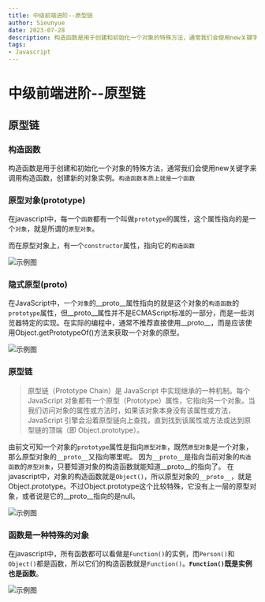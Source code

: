 ```yaml
--- 
title: 中级前端进阶--原型链
author: Sieunyue
date: 2023-07-28
description: 构造函数是用于创建和初始化一个对象的特殊方法，通常我们会使用new关键字来调用构造函数，创建新的对象实例
tags: 
- Javascript
--- 
```


# 中级前端进阶--原型链
## 原型链
### 构造函数
构造函数是用于创建和初始化一个对象的特殊方法，通常我们会使用new关键字来调用构造函数，创建新的对象实例。`构造函数本质上就是一个函数`

### 原型对象(prototype)
在javascript中，每一个`函数`都有一个叫做`prototype`的属性，这个属性指向的是一个`对象`，就是所谓的`原型对象`。

而在原型对象上，有一个`constructor`属性，指向它的`构造函数`

![示例图](https://food-1256333492.cos.ap-guangzhou.myqcloud.com/assets/77c16bcf2237ca9926de5fbff06f7a7d_1690521938012.png)

### 隐式原型(__proto__)
在JavaScript中，一个`对象`的__proto__属性指向的就是这个对象的`构造函数`的`prototype`属性，但__proto__属性并不是ECMAScript标准的一部分，而是一些浏览器特定的实现。在实际的编程中，通常不推荐直接使用__proto__，而是应该使用Object.getPrototypeOf()方法来获取一个对象的原型。

![示例图](https://food-1256333492.cos.ap-guangzhou.myqcloud.com/assets/d2d49835f0c3f56ddfac8fe0ac6fc0ba_1690522513246.png)

### 原型链
> 原型链（Prototype Chain）是 JavaScript 中实现继承的一种机制。每个 JavaScript 对象都有一个原型（Prototype）属性，它指向另一个对象。当我们访问对象的属性或方法时，如果该对象本身没有该属性或方法，JavaScript 引擎会沿着原型链向上查找，直到找到该属性或方法或达到原型链的顶端（即 Object.prototype）。

由前文可知一个对象的`prototype`属性是指向`原型对象`，既然`原型对象`是一个对象，那么原型对象的`__proto__`又指向哪里呢。
因为`__proto__`是指向当前对象的`构造函数`的`原型对象`，只要知道对象的构造函数就能知道__proto__的指向了。
在javascript中，对象的构造函数就是`Object()`，所以原型对象的`__proto__`，就是Object.prototype。不过Object.prototype这个比较特殊，它没有上一层的原型对象，或者说是它的__proto__指向的是null。

![示例图](https://food-1256333492.cos.ap-guangzhou.myqcloud.com/assets/5a65dd3493dc5123452cf75d7eff0fb8_1690524256293.png)

### 函数是一种特殊的对象
在javascript中，所有函数都可以看做是`Function()`的实例，而`Person()`和`Object()`都是函数，所以它们的构造函数就是`Function()`。**`Function()`既是实例也是函数**。

![示例图](https://food-1256333492.cos.ap-guangzhou.myqcloud.com/assets/7246fcdc30522d5af272cb527391cbc7_1690523830827.png)
